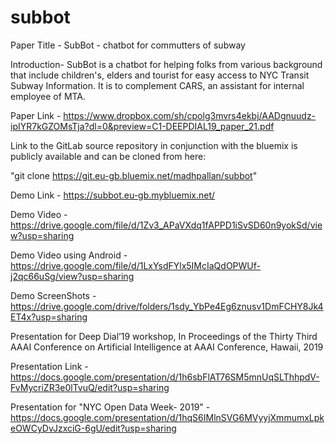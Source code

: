 # subbot
Paper Title - SubBot - chatbot for commutters of subway

Introduction- SubBot is a chatbot for helping folks from various background that include children's, elders and tourist for easy access to NYC Transit Subway Information. It is to complement CARS, an assistant for internal employee of MTA.

Paper Link - https://www.dropbox.com/sh/cpolg3mvrs4ekbj/AADgnuudz-ipIYR7kGZOMsTja?dl=0&preview=C1-DEEPDIAL19_paper_21.pdf

Link to the GitLab source repository in conjunction with the bluemix is publicly available and can be cloned from here: 

"git clone https://git.eu-gb.bluemix.net/madhpallan/subbot"

Demo Link - https://subbot.eu-gb.mybluemix.net/

Demo Video - https://drive.google.com/file/d/1Zv3_APaVXdq1fAPPD1iSvSD60n9yokSd/view?usp=sharing

Demo Video using Android - https://drive.google.com/file/d/1LxYsdFYlx5IMcIaQdOPWUf-j2qc66uSg/view?usp=sharing

Demo ScreenShots - https://drive.google.com/drive/folders/1sdy_YbPe4Eg6znusv1DmFCHY8Jk4ET4x?usp=sharing

Presentation for Deep Dial’19 workshop, In Proceedings of the Thirty Third AAAI Conference on Artificial Intelligence at AAAI Conference, Hawaii, 2019

Presentation Link - https://docs.google.com/presentation/d/1h6sbFlAT76SM5mnUqSLThhpdV-FvMycriZR3e0lTvuQ/edit?usp=sharing

Presentation for "NYC Open Data Week- 2019" - https://docs.google.com/presentation/d/1hqS6IMlnSVG6MVyyjXmmumxLpkeOWCyDvJzxciG-6gU/edit?usp=sharing
